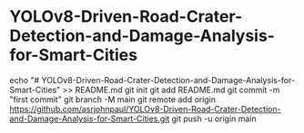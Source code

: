 # YOLOv8-Driven-Road-Crater-Detection-and-Damage-Analysis-for-Smart-Cities
echo "# YOLOv8-Driven-Road-Crater-Detection-and-Damage-Analysis-for-Smart-Cities" >> README.md
git init
git add README.md
git commit -m "first commit"
git branch -M main
git remote add origin https://github.com/asrjohnpaul/YOLOv8-Driven-Road-Crater-Detection-and-Damage-Analysis-for-Smart-Cities.git
git push -u origin main
